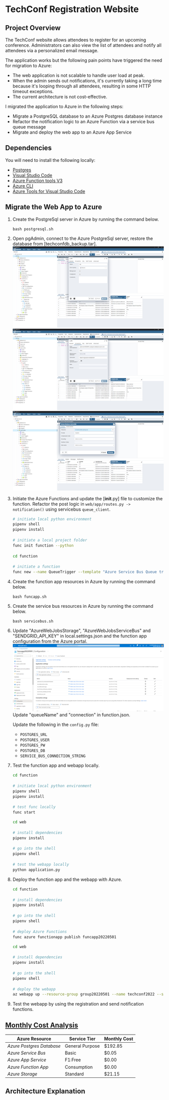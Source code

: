 # TechConf Registration Website

## Project Overview
The TechConf website allows attendees to register for an upcoming conference. Administrators can also view the list of attendees and notify all attendees via a personalized email message.

The application works but the following pain points have triggered the need for migration to Azure:
 - The web application is not scalable to handle user load at peak.
 - When the admin sends out notifications, it's currently taking a long time because it's looping through all attendees, resulting in some HTTP timeout exceptions.
 - The current architecture is not cost-effective.

I migrated the application to Azure in the following steps: 
- Migrate a PostgreSQL database to an Azure Postgres database instance
- Refactor the notification logic to an Azure Function via a service bus queue message
- Migrate and deploy the web app to an Azure App Service

## Dependencies

You will need to install the following locally:
- [Postgres](https://www.postgresql.org/download/)
- [Visual Studio Code](https://code.visualstudio.com/download)
- [Azure Function tools V3](https://docs.microsoft.com/en-us/azure/azure-functions/functions-run-local?tabs=windows%2Ccsharp%2Cbash#install-the-azure-functions-core-tools)
- [Azure CLI](https://docs.microsoft.com/en-us/cli/azure/install-azure-cli?view=azure-cli-latest)
- [Azure Tools for Visual Studio Code](https://marketplace.visualstudio.com/items?itemName=ms-vscode.vscode-node-azure-pack)

## Migrate the Web App to Azure

1. Create the PostgreSql server in Azure by running the command below. 
    ```
    bash postgresql.sh
    ```
2. Open pgAdmin, connect to the Azure PostgreSql server, restore the database from [techconfdb_backup.tar]. 
    ![](output/add_azure_server_1.png)
    ![](output/add_azure_server_2.png)
    ![](output/restore.png)
3. Initiate the Azure Functions and update the [__init__.py] file to customize the function. Refactor the post logic in `web/app/routes.py -> notification()` using servicebus `queue_client`.  

   ```bash
   # initiate local python environment
   pipenv shell
   pipenv install

   # initiate a local project folder
   func init function --python

   cd function

   # initiate a function
   func new --name QueueTrigger --template "Azure Service Bus Queue trigger" --language python
   ``` 
4. Create the function app resources in Azure by running the command below. 
    ```
    bash funcapp.sh
    ```
5. Create the service bus resources in Azure by running the command below. 
    ```
    bash servicebus.sh
    ```

6. Update "AzureWebJobsStorage", "AzureWebJobsServiceBus" and "SENDGRID_API_KEY" in local.settings.json and the function app configuration from the Azure portal. 
    ![](output/funcapp_config.png)
    Update "queueName" and "connection" in function.json. 

    Update the following in the `config.py` file: 
      - `POSTGRES_URL`
      - `POSTGRES_USER`
      - `POSTGRES_PW`
      - `POSTGRES_DB`
      - `SERVICE_BUS_CONNECTION_STRING`
7. Test the function app and webapp locally.
   ```bash
   cd function

   # initiate local python environment
   pipenv shell
   pipenv install

   # test func locally
   func start
   ``` 
    ```bash
    cd web

    # install dependencies
    pipenv install

    # go into the shell
    pipenv shell

    # test the webapp locally
    python application.py   
    ```
8. Deploy the function app and the webapp with Azure.
    ```bash
    cd function

    # install dependencies
    pipenv install

    # go into the shell
    pipenv shell

    # deploy Azure Functions
    func azure functionapp publish funcapp20220501
    ```
    ```bash
    cd web

    # install dependencies
    pipenv install

    # go into the shell
    pipenv shell

    # deploy the webapp 
    az webapp up --resource-group group20220501 --name techconf2022 --sku F1 
    ```
9. Test the webapp by using the registration and send notification functions. 

## [Monthly Cost Analysis](https://azure.microsoft.com/en-us/pricing/calculator/)

| Azure Resource | Service Tier | Monthly Cost |
| ------------ | ------------ | ------------ |
| *Azure Postgres Database* | General Purpose | $192.85       |
| *Azure Service Bus*   |   Basic      |     $0.05         |
| *Azure App Service*   |   F1:Free      |       $0.00       |
| *Azure Function App*   |   Consumption   |    $0.00         |
| *Azure Storage*   |   Standard      |       $21.15       |
## Architecture Explanation